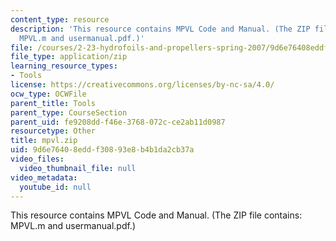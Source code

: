 ```yaml
---
content_type: resource
description: 'This resource contains MPVL Code and Manual. (The ZIP file contains:
  MPVL.m and usermanual.pdf.)'
file: /courses/2-23-hydrofoils-and-propellers-spring-2007/9d6e76408eddf30893e8b4b1da2cb37a_mpvl.zip
file_type: application/zip
learning_resource_types:
- Tools
license: https://creativecommons.org/licenses/by-nc-sa/4.0/
ocw_type: OCWFile
parent_title: Tools
parent_type: CourseSection
parent_uid: fe9208dd-f46e-3768-072c-ce2ab11d0987
resourcetype: Other
title: mpvl.zip
uid: 9d6e7640-8edd-f308-93e8-b4b1da2cb37a
video_files:
  video_thumbnail_file: null
video_metadata:
  youtube_id: null
---
```

This resource contains MPVL Code and Manual. (The ZIP file contains: MPVL.m and usermanual.pdf.)